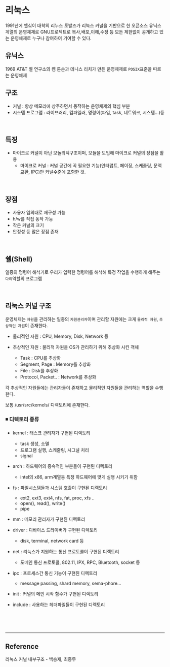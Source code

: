 # 리눅스

1991년에 헬싴이 대학의 리누스 토발즈가 리눅스 커널을 기반으로 한 오픈소스 유닉스 계열의 운영체제로 GNU프로젝트로 복사,배포,이해,수정 등 모든 제한없이 공개하고 있는 운영체제로 누구나 참여하여 기여할 수 있다.

## 유닉스

1969 AT&T 벨 연구소의 켐 톤슨과 데니스 리치가 만든 운영체제로 `POSIX`표준을 따르는 운영체제

## 구조

- 커널 : 항상 메모리에 상주하면서 동작하는 운영체제의 핵심 부분
- 시스템 프로그램 : 라이브러리, 컴파일러, 명령어(파일, task, 네트워크, 시스템...)등

<br>

## 특징

- 마이크로 커널이 아닌 모놀리틱구조이며, 모듈을 도입해 마이크로 커널의 장점을 활용
  - 마이크로 커널 : 커널 공간에 꼭 필요한 기능(인터럽트, 페이징, 스케줄링, 문맥교환, IPC)만 커널수준에 포함한 것.

<br>

## 장점

- 사용자 임의대로 재구성 가능
- h/w를 직접 동작 가능
- 작은 커널의 크기
- 안정성
  등 많은 장점 존재

<br>

## 쉘(Shell)

일종의 명령어 해석기로 우리가 입력한 명령어를 해석해 특정 작업을 수행하게 해주는 `다리`역할의 프로그램

<br>

## 리눅스 커널 구조

운영체제는 `자원`을 관리하는 일종의 `자원관리자`이며 관리할 자원에는 크게 `물리적 자원`, `추상적인 자원`이 존재한다.

- 물리적인 자원 : CPU, Memory, Disk, Network 등
- 추상적인 자원 : 물리적 자원을 OS가 관리하기 위해 추상화 시킨 객체

  - Task : CPU를 추상화
  - Segment, Page : Memory를 추상화
  - File : Disk를 추상화
  - Protocol, Packet.. : Network를 추상화

각 추상적인 자원들에는 관리자들이 존재하고 물리적인 자원들을 관리하는 역할을 수행한다.

보통 /usr/src/kernels/ 디렉토리에 존재한다.

### ◾ 디렉토리 종류

- kernel : 태스크 관리자가 구현된 디렉토리

  - task 생성, 소멸
  - 프로그램 실행, 스케줄링, 시그널 처리
  - signal

- arch : 하드웨어의 종속적인 부분들이 구현된 디렉토리

  - intel의 x86, arm계열등 특정 하드웨어에 맞게 실행 시키기 위함

- fs : 파일시스템들과 시스템 호출이 구현된 디렉토리

  - ext2, ext3, ext4, nfs, fat, proc, xfs ..
  - open(), read(), write()
  - pipe

- mm : 메모리 관리자가 구현된 디렉토리
- driver : 디바이스 드라이버가 구현된 디렉토리
  - disk, terminal, network card 등
- net : 리눅스가 지원하는 통신 프로토콜이 구현된 디렉토리

  - 도메인 통신 프로토콜, 802.11, IPX, RPC, Bluetooth, socket 등

- ipc : 프로세스간 통신 기능이 구현된 디렉토리

  - message passing, shard memory, sema-phore...

- init : 커널의 메인 시작 함수가 구현된 디렉토리
- include : 사용하는 헤더파일들이 구현된 디렉토리

<br><br><br>

---

## Reference

리눅스 커널 내부구조 - 백승재, 최종무
